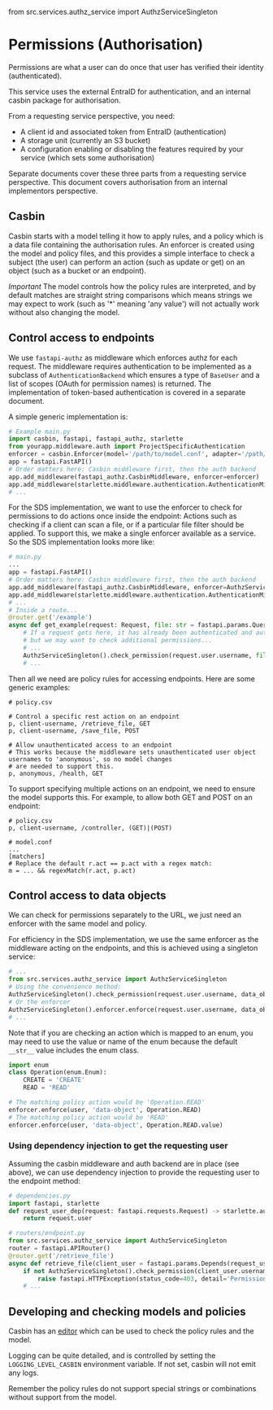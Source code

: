 from src.services.authz_service import AuthzServiceSingleton

# Permissions (Authorisation)

Permissions are what a user can do once that user has verified their identity (authenticated).

This service uses the external EntraID for authentication, and an internal casbin package for authorisation.

From a requesting service perspective, you need:
- A client id and associated token from EntraID (authentication)
- A storage unit (currently an S3 bucket)
- A configuration enabling or disabling the features required by your service (which sets some authorisation)

Separate documents cover these three parts from a requesting service perspective.
This document covers authorisation from an internal implementors perspective.

## Casbin

Casbin starts with a model telling it how to apply rules, and a policy which is a data file containing the authorisation
rules. An enforcer is created using the model and policy files, and this provides a simple interface to check a subject
(the user) can perform an action (such as update or get) on an object (such as a bucket or an endpoint).

*Important* The model controls how the policy rules are interpreted, and by default matches are straight string
comparisons which means strings we may expect to work (such as '*' meaning 'any value') will not actually work without
also changing the model.

## Control access to endpoints

We use `fastapi-authz` as middleware which enforces authz for each request. The middleware requires authentication to be
implemented as a subclass of `AuthenticationBackend` which ensures a type of `BaseUser` and a list of scopes (OAuth for
permission names) is returned. The implementation of token-based authentication is covered in a separate document.

A simple generic implementation is:

```python
# Example main.py
import casbin, fastapi, fastapi_authz, starlette
from yourapp.middleware.auth import ProjectSpecificAuthentication
enforcer = casbin.Enforcer(model='/path/to/model.conf', adapter='/path/to/policy.csv')
app = fastapi.FastAPI()
# Order matters here: Casbin middleware first, then the auth backend
app.add_middleware(fastapi_authz.CasbinMiddleware, enforcer=enforcer)
app.add_middleware(starlette.middleware.authentication.AuthenticationMiddleware, backend=ProjectSpecificAuthentication())
# ...
```

For the SDS implementation, we want to use the enforcer to check for permissions to do actions once inside the endpoint:
Actions such as checking if a client can scan a file, or if a particular file filter should be applied. To support this,
we make a single enforcer available as a service. So the SDS implementation looks more like:

```python
# main.py
...
app = fastapi.FastAPI()
# Order matters here: Casbin middleware first, then the auth backend
app.add_middleware(fastapi_authz.CasbinMiddleware, enforcer=AuthzServiceSingleton().enforcer)
app.add_middleware(starlette.middleware.authentication.AuthenticationMiddleware, backend=BearerTokenAuthBackend())
# ...
# Inside a route...
@router.get('/example')
async def get_example(request: Request, file: str = fastapi.params.Query(None, min_length=1)):
    # If a request gets here, it has already been authenticated and authorised for this endpoint
    # but we may want to check additional permissions...
    # ...
    AuthzServiceSingleton().check_permission(request.user.username, file, 'action-name')
    # ...
```

Then all we need are policy rules for accessing endpoints. Here are some generic examples:

```csv
# policy.csv

# Control a specific rest action on an endpoint
p, client-username, /retrieve_file, GET
p, client-username, /save_file, POST

# Allow unauthenticated access to an endpoint
# This works because the middleware sets unauthenticated user object usernames to 'anonymous', so no model changes
# are needed to support this.
p, anonymous, /health, GET
```

To support specifying multiple actions on an endpoint, we need to ensure the model supports this.
For example, to allow both GET and POST on an endpoint:

```csv
# policy.csv
p, client-username, /controller, (GET)|(POST)

# model.conf
...
[matchers]
# Replace the default r.act == p.act with a regex match:
m = ... && regexMatch(r.act, p.act)
```


## Control access to data objects

We can check for permissions separately to the URL, we just need an enforcer with the same model and policy.

For efficiency in the SDS implementation, we use the same enforcer as the middleware acting on the endpoints, and this
is achieved using a singleton service:
```python
# ...
from src.services.authz_service import AuthzServiceSingleton
# Using the convenience method:
AuthzServiceSingleton().check_permission(request.user.username, data_object_id, 'ACTION')
# Or the enforcer
AuthzServiceSingleton().enforcer.enforce(request.user.username, data_object_id, 'ACTION')
# ...
```

Note that if you are checking an action which is mapped to an enum, you may need to use the value or name of the enum
because the default `__str__` value includes the enum class.
```python
import enum
class Operation(enum.Enum):
    CREATE = 'CREATE'
    READ = 'READ'

# The matching policy action would be 'Operation.READ'
enforcer.enforce(user, 'data-object', Operation.READ)
# The matching policy action would be 'READ'
enforcer.enforce(user, 'data-object', Operation.READ.value)
```

### Using dependency injection to get the requesting user

Assuming the casbin middleware and auth backend are in place (see above), we can use dependency injection to provide the requesting user to the endpoint method:

```python
# dependencies.py
import fastapi, starlette
def request_user_dep(request: fastapi.requests.Request) -> starlette.authentication.BasicUser:
    return request.user

# routers/endpoint.py
from src.services.authz_service import AuthzServiceSingleton
router = fastapi.APIRouter()
@router.get('/retrieve_file')
async def retrieve_file(client_user = fastapi.params.Depends(request_user_dep), file:str = fastapi.params.Query(None, min_length=1)):
    if not AuthzServiceSingleton().check_permission(client_user.username, file, 'action-name'):
        raise fastapi.HTTPException(status_code=403, detail='Permission denied')
    # ...
```

## Developing and checking models and policies

Casbin has an [editor](https://casbin.org/editor/) which can be used to check the policy rules and the model.

Logging can be quite detailed, and is controlled by setting the `LOGGING_LEVEL_CASBIN` environment variable. If not set,
casbin will not emit any logs.

Remember the policy rules do not support special strings or combinations without support from the model.
